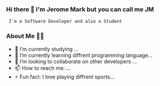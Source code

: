 ### Hi there 👋 I'm Jerome Mark but you can call me JM 
     I'm a Software Developer and also a Student

### About Me 🙋‍♂️
- 🔭 I’m currently studying ...
- 🌱 I’m currently learning diffrent programming language...
- 👯 I’m looking to collaborate on other developers ...
- 📫 How to reach me: ...
- ⚡ Fun fact: I love playing diffrent sports...
